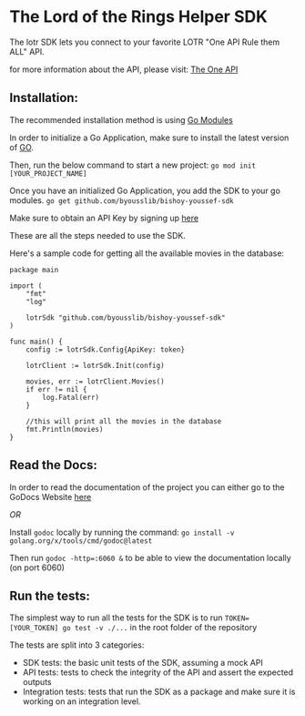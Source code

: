 # The Lord of the Rings Helper SDK

The lotr SDK lets you connect to your favorite LOTR "One API Rule them ALL" API.

for more information about the API, please visit: [The One
API](https://the-one-api.dev/documentation)

## Installation:

The recommended installation method is using [Go Modules](https://go.dev/ref/mod#go-get)

In order to initialize a Go Application, make sure to install the latest version of [GO](https://go.dev/).

Then, run the below command to start a new project:
`go mod init [YOUR_PROJECT_NAME]`

Once you have an initialized Go Application, you add the SDK to your go modules.
`go get github.com/byousslib/bishoy-youssef-sdk`

Make sure to obtain an API Key by signing up [here](https://the-one-api.dev/sign-up)

These are all the steps needed to use the SDK.

Here's a sample code for getting all the available movies in the database:

```golang
package main

import (
	"fmt"
	"log"

	lotrSdk "github.com/byousslib/bishoy-youssef-sdk"
)

func main() {
	config := lotrSdk.Config{ApiKey: token}

	lotrClient := lotrSdk.Init(config)

	movies, err := lotrClient.Movies()
	if err != nil {
		log.Fatal(err)
	}

	//this will print all the movies in the database
	fmt.Println(movies)
}
```
## Read the Docs:

In order to read the documentation of the project you can either go to the GoDocs Website
[here](https://godocs.io/)

*OR*

Install `godoc` locally by running the command:
`go install -v golang.org/x/tools/cmd/godoc@latest`

Then run `godoc -http=:6060 &` to be able to view the documentation locally (on port 6060)

## Run the tests:

The simplest way to run all the tests for the SDK is to run `TOKEN=[YOUR_TOKEN] go test -v
./...` in the root folder of the repository

The tests are split into 3 categories:
- SDK tests: the basic unit tests of the SDK, assuming a mock API
- API tests: tests to check the integrity of the API and assert the expected outputs
- Integration tests: tests that run the SDK as a package and make sure it is working on an
  integration level.







<!---
TODO:
- [x] Implement http test to make sure the API is working as expected
- [x] Implement SDK import test
- [x] Implement SDK initialization test
- [x] Implement Auth
- [ ] Implement SDK getMovie
  - currently need to make sure the SDK is compatible with the real api

Features:
- Config:
  - API KEY
  - URL
- Login //not needed right now //can be just for hand shakes and keep alive
- GO Docs for easy usage
- Readme file to show easy steps to get started
- Movie Struct
- Movies Struct ???
- quotes struct
--->
